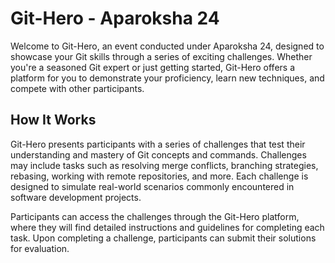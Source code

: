 # Git-Hero - Aparoksha 24

Welcome to Git-Hero, an event conducted under Aparoksha 24, designed to showcase your Git skills through a series of exciting challenges. Whether you're a seasoned Git expert or just getting started, Git-Hero offers a platform for you to demonstrate your proficiency, learn new techniques, and compete with other participants.

## How It Works

Git-Hero presents participants with a series of challenges that test their understanding and mastery of Git concepts and commands. Challenges may include tasks such as resolving merge conflicts, branching strategies, rebasing, working with remote repositories, and more. Each challenge is designed to simulate real-world scenarios commonly encountered in software development projects.

Participants can access the challenges through the Git-Hero platform, where they will find detailed instructions and guidelines for completing each task. Upon completing a challenge, participants can submit their solutions for evaluation.
